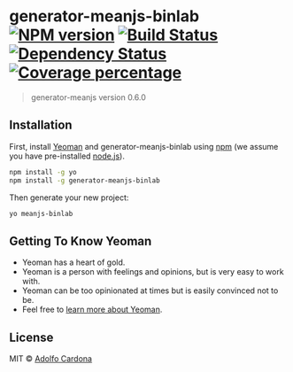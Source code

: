 # generator-meanjs-binlab [![NPM version][npm-image]][npm-url] [![Build Status][travis-image]][travis-url] [![Dependency Status][daviddm-image]][daviddm-url] [![Coverage percentage][coveralls-image]][coveralls-url]
> generator-meanjs version 0.6.0

## Installation

First, install [Yeoman](http://yeoman.io) and generator-meanjs-binlab using [npm](https://www.npmjs.com/) (we assume you have pre-installed [node.js](https://nodejs.org/)).

```bash
npm install -g yo
npm install -g generator-meanjs-binlab
```

Then generate your new project:

```bash
yo meanjs-binlab
```

## Getting To Know Yeoman

 * Yeoman has a heart of gold.
 * Yeoman is a person with feelings and opinions, but is very easy to work with.
 * Yeoman can be too opinionated at times but is easily convinced not to be.
 * Feel free to [learn more about Yeoman](http://yeoman.io/).

## License

MIT © [Adolfo Cardona](https://github.com/adolfocardona)


[npm-image]: https://badge.fury.io/js/generator-meanjs-binlab.svg
[npm-url]: https://npmjs.org/package/generator-meanjs-binlab
[travis-image]: https://travis-ci.com/adolfocardona/generator-meanjs-binlab.svg?branch=master
[travis-url]: https://travis-ci.com/adolfocardona/generator-meanjs-binlab
[daviddm-image]: https://david-dm.org/adolfocardona/generator-meanjs-binlab.svg?theme=shields.io
[daviddm-url]: https://david-dm.org/adolfocardona/generator-meanjs-binlab
[coveralls-image]: https://coveralls.io/repos/adolfocardona/generator-meanjs-binlab/badge.svg
[coveralls-url]: https://coveralls.io/r/adolfocardona/generator-meanjs-binlab
